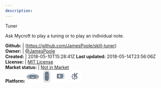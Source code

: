 ```yaml
---
description: 
---
```

Tuner

Ask Mycroft to play a tuning or to play an individual note.

**Github:** | (https://github.com/JamesPoole/skill-tuner)  
**Owner:** | [@JamesPoole](https://github.com/JamesPoole)  
**Created:** | 2018-05-10T15:28:41Z  **Last updated:** 2018-05-14T23:56:06Z  
**License:** | [MIT License](https://api.github.com/licenses/mit)  
**Market status:** | [Not in Market](https://market.mycroft.ai/skill/)  
**Platform:**   ![](.gitbook/assets/mark-1-icon.png)  ![](.gitbook/assets/mark-2-icon.png)  ![](.gitbook/assets/picroft-icon.png)  ![](.gitbook/assets/kde.png)   
